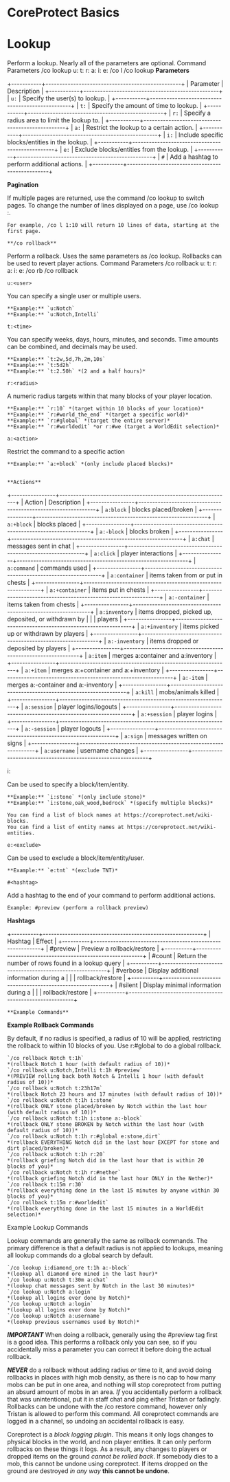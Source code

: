 # CoreProtect Basics
# Lookup
Perform a lookup. Nearly all of the parameters are optional.
Command 	Parameters
/co lookup 	u:<user> t:<time> r:<radius> a:<action> i:<include> e:<exclude>
/co l 	/co lookup <params>
  **Parameters**

+-----------+-------------------------------------------------+
| Parameter | Description                                     |
+-----------+-------------------------------------------------+
| `u:`      | Specify the user(s) to lookup.                  |
+-----------+-------------------------------------------------+
| `t:`      | Specify the amount of time to lookup.           |
+-----------+-------------------------------------------------+
| `r:`      | Specify a radius area to limit the lookup to.   |
+-----------+-------------------------------------------------+
| `a:`      | Restrict the lookup to a certain action.        |
+-----------+-------------------------------------------------+
| `i:`      | Include specific blocks/entities in the lookup. |
+-----------+-------------------------------------------------+
| `e:`      | Exclude blocks/entities from the lookup.        |
+-----------+-------------------------------------------------+
| `#`       | Add a hashtag to perform additional actions.    |
+-----------+-------------------------------------------------+

  **Pagination**

If multiple pages are returned, use the command /co lookup <page> to switch pages.
To change the number of lines displayed on a page, use /co lookup <page>:<lines>.

    For example, /co l 1:10 will return 10 lines of data, starting at the first page.

	**/co rollback**

Perform a rollback. Uses the same parameters as /co lookup.
Rollbacks can be used to revert player actions.
Command 	Parameters
/co rollback 	u:<user> t:<time> r:<radius> a:<action> i:<include> e:<exclude>
/co rb 	/co rollback <params>



`u:<user>`

You can specify a single user or multiple users.

    **Example:** `u:Notch`
    **Example:** `u:Notch,Intelli`

`t:<time>`

You can specify weeks, days, hours, minutes, and seconds.
Time amounts can be combined, and decimals may be used.

    **Example:** `t:2w,5d,7h,2m,10s`
    **Example:** `t:5d2h`
    **Example:** `t:2.50h` *(2 and a half hours)*

`r:<radius>`

A numeric radius targets within that many blocks of your player location.

    **Example:** `r:10` *(target within 10 blocks of your location)*
    **Example:** `r:#world_the_end` *(target a specific world)*
    **Example:** `r:#global` *(target the entire server)*
    **Example:** `r:#worldedit` *or r:#we (target a WorldEdit selection)*

`a:<action>`

Restrict the command to a specific action

    **Example:** `a:+block` *(only include placed blocks)*


	**Actions**

+----------------+--------------------------------------------------------------+
| Action         | Description                                                  |
+----------------+--------------------------------------------------------------+
| `a:block`      | blocks placed/broken                                         |
+----------------+--------------------------------------------------------------+
| `a:+block`     | blocks placed                                                |
+----------------+--------------------------------------------------------------+
| `a:-block`     | blocks broken                                                |
+----------------+--------------------------------------------------------------+
| `a:chat`       | messages sent in chat                                        |
+----------------+--------------------------------------------------------------+
| `a:click`      | player interactions                                          |
+----------------+--------------------------------------------------------------+
| `a:command`    | commands used                                                |
+----------------+--------------------------------------------------------------+
| `a:container`  | items taken from or put in chests                            |
+----------------+--------------------------------------------------------------+
| `a:+container` | items put in chests                                          |
+----------------+--------------------------------------------------------------+
| `a:-container` | items taken from chests                                      |
+----------------+--------------------------------------------------------------+
| `a:inventory`  | items dropped, picked up, deposited, or withdrawn by         |
|                |  players                                                     |
+----------------+--------------------------------------------------------------+
| `a:+inventory` | items picked up or withdrawn by players                      |
+----------------+--------------------------------------------------------------+
| `a:-inventory` | items dropped or deposited by players                        |
+----------------+--------------------------------------------------------------+
| `a:item`       | merges a:container and a:inventory                           |
+----------------+--------------------------------------------------------------+
| `a:+item`      | merges a:+container and a:+inventory                         |
+----------------+--------------------------------------------------------------+
| `a:-item`      | merges a:-container and a:-inventory                         |
+----------------+--------------------------------------------------------------+
| `a:kill`       | mobs/animals killed                                          |
+----------------+--------------------------------------------------------------+
| `a:session`    | player logins/logouts                                        |
+----------------+--------------------------------------------------------------+
| `a:+session`   | player logins                                                |
+----------------+--------------------------------------------------------------+
| `a:-session`   | player logouts                                               |
+----------------+--------------------------------------------------------------+
| `a:sign`       | messages written on signs                                    |
+----------------+--------------------------------------------------------------+
| `a:username`   | username changes                                             |
+----------------+--------------------------------------------------------------+

i:<include>

Can be used to specify a block/item/entity.

    **Example:** `i:stone` *(only include stone)*
    **Example:** `i:stone,oak_wood,bedrock` *(specify multiple blocks)*

    You can find a list of block names at https://coreprotect.net/wiki-blocks.
    You can find a list of entity names at https://coreprotect.net/wiki-entities.

`e:<exclude>`

Can be used to exclude a block/item/entity/user.

    **Example:** `e:tnt` *(exclude TNT)*

`#<hashtag>`

Add a hashtag to the end of your command to perform additional actions.

    Example: #preview (perform a rollback preview)

  **Hashtags**

+----------+----------------------------------------------------------+
| Hashtag  | Effect                                                   |
+----------+----------------------------------------------------------+
| #preview | Preview a rollback/restore                               |
+----------+----------------------------------------------------------+
| #count   | Return the number of rows found in a lookup query        |
+----------+----------------------------------------------------------+
| #verbose | Display additional information during a                  |
|                    | rollback/restore                               |
+----------+----------------------------------------------------------+
| #silent  | Display minimal information during a                     |
|                | rollback/restore                                   |
+----------+----------------------------------------------------------+

	**Example Commands**

  **Example Rollback Commands**

By default, if no radius is specified, a radius of 10 will be applied, restricting the rollback to within 10 blocks of you. Use r:#global to do a global rollback.

    `/co rollback Notch t:1h`
    *(rollback Notch 1 hour (with default radius of 10))*
    `/co rollback u:Notch,Intelli t:1h #preview`
    *(PREVIEW rolling back both Notch & Intelli 1 hour (with default radius of 10))*
    `/co rollback u:Notch t:23h17m`
    *(rollback Notch 23 hours and 17 minutes (with default radius of 10))*
    `/co rollback u:Notch t:1h i:stone`
    *(rollback ONLY stone placed/broken by Notch within the last hour (with default radius of 10))*
    `/co rollback u:Notch t:1h i:stone a:-block`
    *(rollback ONLY stone BROKEN by Notch within the last hour (with default radius of 10))*
    `/co rollback u:Notch t:1h r:#global e:stone,dirt`
    *(rollback EVERYTHING Notch did in the last hour EXCEPT for stone and dirt placed/broken)*
    `/co rollback u:Notch t:1h r:20`
    *(rollback griefing Notch did in the last hour that is within 20 blocks of you)*
    `/co rollback u:Notch t:1h r:#nether`
    *(rollback griefing Notch did in the last hour ONLY in the Nether)*
    `/co rollback t:15m r:30`
    *(rollback everything done in the last 15 minutes by anyone within 30 blocks of you)*
    `/co rollback t:15m r:#worldedit`
    *(rollback everything done in the last 15 minutes in a WorldEdit selection)*

Example Lookup Commands

Lookup commands are generally the same as rollback commands. The primary difference is that a default radius is
not applied to lookups, meaning all lookup commands do a global search by default.

    `/co lookup i:diamond_ore t:1h a:-block`
    *(lookup all diamond ore mined in the last hour)*
    `/co lookup u:Notch t:30m a:chat`
    *(lookup chat messages sent by Notch in the last 30 minutes)*
    `/co lookup u:Notch a:login`
    *(lookup all logins ever done by Notch)*
    `/co lookup u:Notch a:login`
    *(lookup all logins ever done by Notch)*
    `/co lookup u:Notch a:username`
    *(lookup previous usernames used by Notch)*

***IMPORTANT***
When doing a rollback, generally using the #preview tag first is a good idea. This performs a rollback only you can 
see, so if you accidentally miss a parameter you can correct it before doing the actual rollback.

***NEVER*** do a rollback without adding radius *or* time to it, and avoid doing rollbacks in places with high mob 
density, as there is no cap to how many mobs can be put in one area, and nothing will stop coreprotect from putting
an absurd amount of mobs in an area. *If* you accidentally perform a rollback that was unintentional, put it in staff 
chat and ping either Tristan or fadingly. Rollbacks can be undone with the /co restore command, however only Tristan 
is allowed to perform this command. All coreprotect commands are logged in a channel, so undoing an accidental rollback is easy.
  
Coreprotect is a *block logging plugin*. This means it only logs changes to physical blocks in the world, and non player entities.
It can only perform rollbacks on these things it logs. As a result, any changes to players or dropped items on the ground *cannot 
be rolled back*. If somebody dies to a mob, this cannot be undone using coreprotect. If items dropped on the ground are destroyed
*in any way* **this cannot be undone**.
